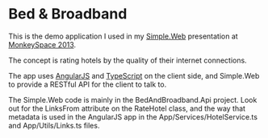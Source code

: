 # Bed & Broadband

This is the demo application I used in my [Simple.Web](https://github.com/markrendle/Simple.Web) presentation at [MonkeySpace 2013](http://monkeyspace.org).

The concept is rating hotels by the quality of their internet connections.

The app uses [AngularJS](http://angularjs.org) and [TypeScript](http://typescriptlang.org) on the client side, and Simple.Web to provide a RESTful API for the client to talk to.

The Simple.Web code is mainly in the BedAndBroadband.Api project. Look out for the LinksFrom attribute on the RateHotel class, and the way that metadata is used in the AngularJS app in the App/Services/HotelService.ts and App/Utils/Links.ts files.